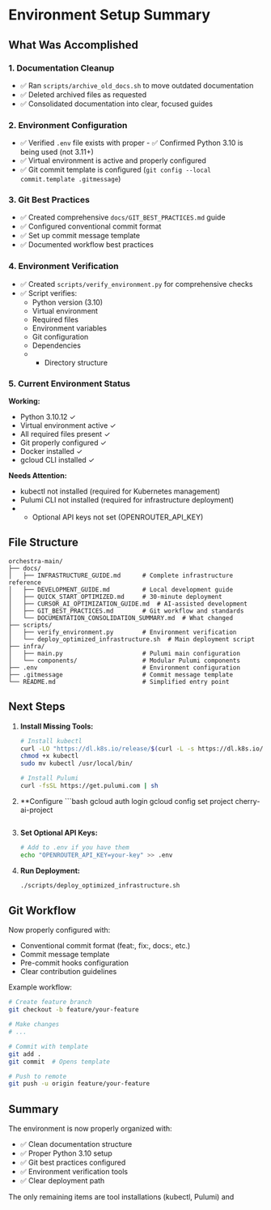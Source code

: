 # Environment Setup Summary

## What Was Accomplished

### 1. Documentation Cleanup
- ✅ Ran `scripts/archive_old_docs.sh` to move outdated documentation
- ✅ Deleted archived files as requested
- ✅ Consolidated documentation into clear, focused guides

### 2. Environment Configuration
- ✅ Verified `.env` file exists with proper - ✅ Confirmed Python 3.10 is being used (not 3.11+)
- ✅ Virtual environment is active and properly configured
- ✅ Git commit template is configured (`git config --local commit.template .gitmessage`)

### 3. Git Best Practices
- ✅ Created comprehensive `docs/GIT_BEST_PRACTICES.md` guide
- ✅ Configured conventional commit format
- ✅ Set up commit message template
- ✅ Documented workflow best practices

### 4. Environment Verification
- ✅ Created `scripts/verify_environment.py` for comprehensive checks
- ✅ Script verifies:
  - Python version (3.10)
  - Virtual environment
  - Required files
  - Environment variables
  - Git configuration
  - Dependencies
  -   - Directory structure

### 5. Current Environment Status

**Working:**
- Python 3.10.12 ✓
- Virtual environment active ✓
- All required files present ✓
- Git properly configured ✓
- Docker installed ✓
- gcloud CLI installed ✓

**Needs Attention:**
- kubectl not installed (required for Kubernetes management)
- Pulumi CLI not installed (required for infrastructure deployment)
- - Optional API keys not set (OPENROUTER_API_KEY)

## File Structure

```
orchestra-main/
├── docs/
│   ├── INFRASTRUCTURE_GUIDE.md      # Complete infrastructure reference
│   ├── DEVELOPMENT_GUIDE.md         # Local development guide
│   ├── QUICK_START_OPTIMIZED.md     # 30-minute deployment
│   ├── CURSOR_AI_OPTIMIZATION_GUIDE.md  # AI-assisted development
│   ├── GIT_BEST_PRACTICES.md        # Git workflow and standards
│   └── DOCUMENTATION_CONSOLIDATION_SUMMARY.md  # What changed
├── scripts/
│   ├── verify_environment.py        # Environment verification
│   └── deploy_optimized_infrastructure.sh  # Main deployment script
├── infra/
│   ├── main.py                      # Pulumi main configuration
│   └── components/                  # Modular Pulumi components
├── .env                             # Environment configuration
├── .gitmessage                      # Commit message template
└── README.md                        # Simplified entry point
```

## Next Steps

1. **Install Missing Tools:**
   ```bash
   # Install kubectl
   curl -LO "https://dl.k8s.io/release/$(curl -L -s https://dl.k8s.io/release/stable.txt)/bin/linux/amd64/kubectl"
   chmod +x kubectl
   sudo mv kubectl /usr/local/bin/

   # Install Pulumi
   curl -fsSL https://get.pulumi.com | sh
   ```

2. **Configure    ```bash
   gcloud auth login
   gcloud config set project cherry-ai-project
   ```

3. **Set Optional API Keys:**
   ```bash
   # Add to .env if you have them
   echo "OPENROUTER_API_KEY=your-key" >> .env
   ```

4. **Run Deployment:**
   ```bash
   ./scripts/deploy_optimized_infrastructure.sh
   ```

## Git Workflow

Now properly configured with:
- Conventional commit format (feat:, fix:, docs:, etc.)
- Commit message template
- Pre-commit hooks configuration
- Clear contribution guidelines

Example workflow:
```bash
# Create feature branch
git checkout -b feature/your-feature

# Make changes
# ...

# Commit with template
git add .
git commit  # Opens template

# Push to remote
git push -u origin feature/your-feature
```

## Summary

The environment is now properly organized with:
- ✅ Clean documentation structure
- ✅ Proper Python 3.10 setup
- ✅ Git best practices configured
- ✅ Environment verification tools
- ✅ Clear deployment path

The only remaining items are tool installations (kubectl, Pulumi) and

